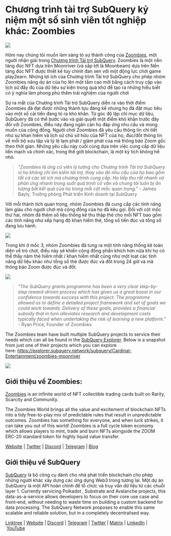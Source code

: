 # Chương trình tài trợ SubQuery kỷ niệm một số sinh viên tốt nghiệp khác: Zoombies

![](https://miro.medium.com/max/1400/0*rUE_RaWbXXGuiIh7)

Hôm nay chúng tôi muốn làm sáng tỏ sự thành công của [Zoombies](https://zoombies.world/), một người nhận giải trong [Chương trình Tài trợ SubQuery](https://subquery.network/grants). Zoombies là một nền tảng đúc NFT dựa trên Moonriver (và sắp tới là Moonbeam) dựa trên Nền tảng đúc NFT được thiết kế tùy chỉnh đan xen với một động lực chơi game play2earn. Những lợi ích của Chương trình Tài trợ SubQuery cho phép nhóm Zoombies nâng dự án của họ lên một tầm cao mới bằng cách truy cập vào lịch sử đầy đủ của dữ liệu sự kiện trong quá khứ để tạo ra những hiểu biết có ý nghĩa làm phong phú thêm trải nghiệm của người chơi

Sự ra mắt của Chương trình Tài trợ SubQuery diễn ra vào thời điểm Zoombies đã đạt được những thành tựu đáng kể nhưng họ đã đặt mục tiêu vào một số cải tiến đang tỏ ra khó khăn. Từ góc độ lập chỉ mục dữ liệu, SubQuery đã có thể bước vào và giải quyết một điểm khó khăn trước đây đối với Zoombies, điều này đang ngăn cản họ đáp ứng nhu cầu và mong muốn của cộng đồng. Người chơi Zoombies đã yêu cầu thông tin chi tiết như sự khan hiếm và lịch sử chủ sở hữu của NFT của họ, đúc/đốt thông tin về mỗi bộ sưu tập và tỷ lệ lạm phát / giảm phát của mã thông báo Zoom gốc theo thời gian. Những yêu cầu này cuối cùng dựa trên việc cung cấp dữ liệu liền mạch và chính xác, trong thế giới blockchain, là một kỳ tích không hề nhỏ.

> _"Zoombies là ứng cử viên lý tưởng cho Chương trình Tài trợ SubQuery vì họ không chỉ tìm kiếm tài trợ, thay vào đó nhu cầu của họ bao gồm tất cả các lợi ích mà chương trình cung cấp. Họ tiếp thu rất nhanh và phản ứng nhanh trong suốt quá trình cố vấn và chúng tôi luôn bị ấn tượng bởi kết quả của họ trong mỗi cột mốc quan trọng."_ - James Bayly, Trưởng phòng Phát triển Kinh doanh tại SubQuery

Với mỗi thành tích quan trọng, nhóm Zoombies đã cung cấp các tính năng làm giàu cho người chơi mà cộng đồng của họ đã kêu gọi. Đối với cột mốc thứ hai, nhóm đã thêm số liệu thống kê thu thập thẻ cho mỗi NFT bao gồm các tính năng như xếp hạng độ khan hiếm thẻ, tổng số tiền đúc và tổng số đang lưu hành.

![](https://miro.medium.com/max/1400/0*RGcTyDIFjs7jx01l)

Trong khi ở mốc 3, nhóm Zoombies đã tung ra một tính năng thống kê toàn diện về trò chơi, điều này sẽ khiến cộng đồng phấn khích hơn nữa khi họ có thể thấy năm thẻ hiếm nhất / khan hiếm nhất cũng như một loạt các tính năng dữ liệu khác như tổng số thẻ được đúc và đốt trong 24 giờ và mã thông báo Zoom được đúc và đốt.

![](https://miro.medium.com/max/1400/0*YAKV89Cm32FN7iuz)

> _"The SubQuery grants programme has been a very clear step-by-step reward-driven process which has given us a great boost in our confidence towards success with this project. The programme allowed us to define a detailed project framework and set of goals we could work towards. Delivery of these goals, provides a financial subsidy that in turn alleviates research and development costs typically faced when undertaking the risk of learning a new platform."_ - Ryan Price, Founder of Zoombies

The Zoombies team have built multiple SubQuery projects to service their needs which can all be found in the [SubQuery Explorer](https://explorer.subquery.network/). Below is a snapshot from just one of their projects which you can explore here: https://explorer.subquery.network/subquery/Cardinal-Entertainment/zoombies-moonriver

![](https://miro.medium.com/max/1400/0*lsHf8XDePdsyYFN9)

## Giới thiệu về Zoombies:

[Zoombies](https://zoombies.world/) is an infinite world of NFT collectible trading cards built on Rarity, Scarcity and Community.

The Zoombies World brings all the value and excitement of blockchain NFTs into a tidy free-to-play mix of predictable rules that result in unpredictable outcomes. Zoombies has something for everyone, and when luck strikes, it can take you out of this world! Zoombies is a full cycle token economy which allows players to mint, trade and burn NFTs alongside the ZOOM ERC-20 standard token for highly liquid value transfer.

[Website](https://zoombies.world/) | [Twitter](https://twitter.com/CryptozNFT) | [Discord](https://discord.gg/eDXvJKUZgQ) | [Telegram](https://t.me/zoombiesnews) | [Blog](https://cryptoz-cards.medium.com/)

## Giới thiệu về SubQuery

[SubQuery](https://subquery.network/) là bộ công cụ dành cho nhà phát triển blockchain cho phép những người khác xây dựng các ứng dụng Web3 trong tương lai. Một dự án SubQuery là một API hoàn chỉnh để tổ chức và truy vấn dữ liệu từ các chuỗi layer 1. Currently servicing Polkadot , Substrate and Avalanche projects, this data-as-a-service allows developers to focus on their core use case and front-end, without needing to waste time on building a custom backend for data processing. The SubQuery Network proposes to enable this same scalable and reliable solution, but in a completely decentralised way.

​​[Linktree](https://linktr.ee/subquerynetwork) | [Website](https://subquery.network/) | [Discord](https://discord.com/invite/78zg8aBSMG) | [Telegram](https://t.me/subquerynetwork) | [Twitter](https://twitter.com/subquerynetwork) | [Matrix](https://matrix.to/#/#subquery:matrix.org) | [LinkedIn](https://www.linkedin.com/company/subquery) | [YouTube](https://www.youtube.com/channel/UCi1a6NUUjegcLHDFLr7CqLw)
